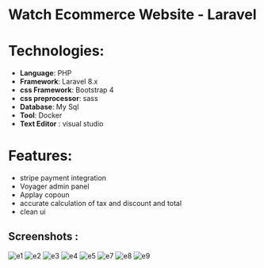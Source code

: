 # Watch Ecommerce Website - Laravel

# Technologies:
-  **Language**: PHP
-  **Framework**: Laravel 8.x
-  **css Framework**: Bootstrap 4
-  **css preprocessor**: sass
-  **Database**: My Sql
-  **Tool**: Docker
-  **Text Editor** : visual studio

# Features:
- stripe payment integration
- Voyager admin panel
- Applay copoun 
- accurate calculation of tax and discount and total
- clean ui

## Screenshots :
![e1](https://user-images.githubusercontent.com/68750404/151935471-a6646e66-c468-4a8b-9a7b-c89aa3fd2352.png)
![e2](https://user-images.githubusercontent.com/68750404/151935533-41007e49-74f4-4435-87bb-2fb078bb5311.png)
![e3](https://user-images.githubusercontent.com/68750404/151936006-6e0b5150-4cf2-419c-a6dd-5baee3437c09.png)
![e4](https://user-images.githubusercontent.com/68750404/151936116-7d72c8b5-9dea-47c8-9b09-a9311db940d1.png)
![e5](https://user-images.githubusercontent.com/68750404/151936172-1e08e7f7-ba8e-4f87-9b48-64f067856f10.png)
![e7](https://user-images.githubusercontent.com/68750404/151936257-e4b18de6-a537-4d64-8879-c55cd4f34996.png)
![e8](https://user-images.githubusercontent.com/68750404/151936311-9dd2c59a-e03f-4378-904c-f99cf2fa6450.png)
![e9](https://user-images.githubusercontent.com/68750404/151936368-6c55f07d-06f0-4bd3-8aad-878117fd90e9.png)
